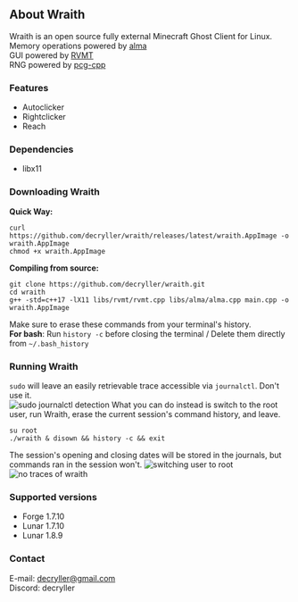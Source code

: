 ## About Wraith
Wraith is an open source fully external Minecraft Ghost Client for Linux.\
Memory operations powered by [alma](https://github.com/decryller/alma)\
GUI powered by [RVMT](https://github.com/decryller/RVMT)\
RNG powered by [pcg-cpp](https://github.com/imneme/pcg-cpp)

### Features
- Autoclicker
- Rightclicker
- Reach

### Dependencies
- libx11

### Downloading Wraith
**Quick Way:**
```
curl https://github.com/decryller/wraith/releases/latest/wraith.AppImage -o wraith.AppImage
chmod +x wraith.AppImage
```
**Compiling from source:** 
```
git clone https://github.com/decryller/wraith.git
cd wraith
g++ -std=c++17 -lX11 libs/rvmt/rvmt.cpp libs/alma/alma.cpp main.cpp -o wraith.AppImage
```
Make sure to erase these commands from your terminal's history.\
**For bash**: Run `history -c` before closing the terminal / Delete them directly from `~/.bash_history`

### **Running Wraith**
`sudo` will leave an easily retrievable trace accessible via `journalctl`. Don't use it.\
![sudo journalctl detection](https://i.imgur.com/3aYuxLc.png)
What you can do instead is switch to the root user, run Wraith, erase the current session's command history, and leave.
```
su root
./wraith & disown && history -c && exit
```
The session's opening and closing dates will be stored in the journals, but commands ran in the session won't.
![switching user to root](https://i.imgur.com/FeSFzRD.png)
![no traces of wraith](https://i.imgur.com/i7ZFyXs.png)
### Supported versions
- Forge 1.7.10
- Lunar 1.7.10
- Lunar 1.8.9

### Contact
E-mail: decryller@gmail.com\
Discord: decryller

